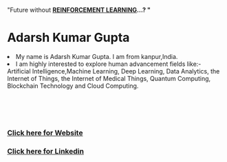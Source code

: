  "Future  without <u><b> REINFORCEMENT LEARNING</u>...?  "</b> 
<h1> Adarsh Kumar Gupta </h1>
<li>My name is Adarsh Kumar Gupta. I am from kanpur,India.</li> <li>I am highly interested to explore human advancement fields like:- Artificial Intelligence,Machine Learning, Deep Learning, Data Analytics, the Internet of Things, the Internet of Medical Things, Quantum Computing, Blockchain Technology and Cloud Computing. </li><br><br><br>
<br> <a href=" https://sites.google.com/view/me2nitt/home"> <h3> Click here for Website </h3> </a>
<a href=" https://www.linkedin.com/in/adarshnitt/"> <h3> Click here for Linkedin </h3> </a>
